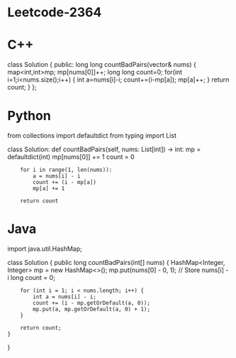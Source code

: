 # Leetcode-2364

# C++

 class Solution {
public:
    long long countBadPairs(vector<int>& nums) {
        map<int,int>mp;
        mp[nums[0]]++;
        long long count=0;
        for(int i=1;i<nums.size();i++)
        {
          int a=nums[i]-i;
          count+=(i-mp[a]);
          mp[a]++;
        }
        return count;
    }
};

# Python

from collections import defaultdict
from typing import List

class Solution:
    def countBadPairs(self, nums: List[int]) -> int:
        mp = defaultdict(int)
        mp[nums[0]] += 1
        count = 0
        
        for i in range(1, len(nums)):
            a = nums[i] - i
            count += (i - mp[a])
            mp[a] += 1
        
        return count

# Java

import java.util.HashMap;

class Solution {
    public long countBadPairs(int[] nums) {
        HashMap<Integer, Integer> mp = new HashMap<>();
        mp.put(nums[0] - 0, 1); // Store nums[i] - i
        long count = 0;
        
        for (int i = 1; i < nums.length; i++) {
            int a = nums[i] - i;
            count += (i - mp.getOrDefault(a, 0));
            mp.put(a, mp.getOrDefault(a, 0) + 1);
        }
        
        return count;
    }
}
        
